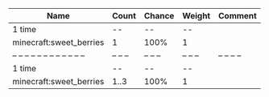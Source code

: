 | Name                    | Count | Chance | Weight | Comment |
| ----------------------- | ----- | ------ | ------ | ------- |
| 1 time                  |    -- |     -- |     -- |         |
| minecraft:sweet_berries |     1 |   100% |      1 |         |
| – – – – – – – – – – – – | – – – | – – –  | – – –  | – – – – |
| 1 time                  |    -- |     -- |     -- |         |
| minecraft:sweet_berries |  1..3 |   100% |      1 |         |

